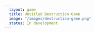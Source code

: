 ```yaml
---
  layout: game
  title: Untitled Destruction Game
  image: "/images/destruction-game.png"
  status: In development
---
```

